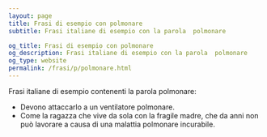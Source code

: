 ```yaml
---
layout: page
title: Frasi di esempio con polmonare 
subtitle: Frasi italiane di esempio con la parola  polmonare

og_title: Frasi di esempio con polmonare 
og_description: Frasi italiane di esempio con la parola  polmonare
og_type: website
permalink: /frasi/p/polmonare.html
---
```


Frasi italiane di esempio contenenti la parola polmonare:


- Devono attaccarlo a un ventilatore polmonare.
- Come la ragazza che vive da sola con la fragile madre, che da anni non può lavorare a causa di una malattia polmonare incurabile.
